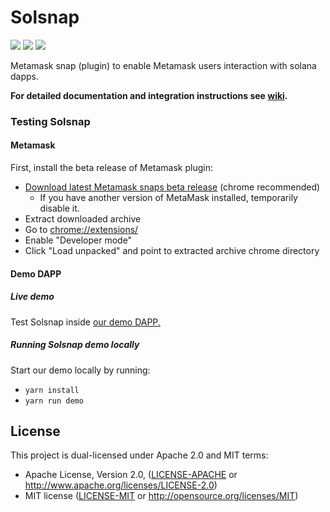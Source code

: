 # Solsnap
![](https://github.com/cavanmflynn/solsnap/workflows/ci/badge.svg)
![](https://img.shields.io/badge/yarn-%3E%3D1.17.0-orange.svg?style=flat-square)
![](https://img.shields.io/badge/Node.js-%3E%3D12.x-orange.svg?style=flat-square)

Metamask snap (plugin) to enable Metamask users interaction with solana dapps.

**For detailed documentation and integration instructions see [wiki](https://github.com/cavanmflynn/solsnap/wiki).**

### Testing Solsnap

#### Metamask

First, install the beta release of Metamask plugin: 

- [Download latest Metamask snaps beta release](https://github.com/NodeFactoryIo/metamask-snaps-beta/releases) (chrome recommended)
  - If you have another version of MetaMask installed, temporarily disable it.
- Extract downloaded archive
- Go to [chrome://extensions/](chrome://extensions/)
- Enable "Developer mode"
- Click "Load unpacked" and point to extracted archive chrome directory

#### Demo DAPP

##### Live demo

Test Solsnap inside [our demo DAPP.](https://solsnap.netlify.app/)

##### Running Solsnap demo locally

Start our demo locally by running:

- `yarn install`
- `yarn run demo`

## License

This project is dual-licensed under Apache 2.0 and MIT terms:
- Apache License, Version 2.0, ([LICENSE-APACHE](LICENSE-APACHE) or http://www.apache.org/licenses/LICENSE-2.0)
- MIT license ([LICENSE-MIT](LICENSE-MIT) or http://opensource.org/licenses/MIT)
